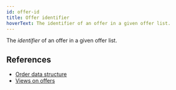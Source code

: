 ```yaml
---
id: offer-id
title: Offer identifier
hoverText: The identifier of an offer in a given offer list.
---
```


The _identifier_ of an offer in a given offer list. 

## References
* [Order data structure](../contracts/technical-references/taking-and-making-offers/reactive-offer/offer-data-structures.md#mgvlibsingleorder)
* [Views on offers](../contracts/technical-references/taking-and-making-offers/views-on-offers.md)